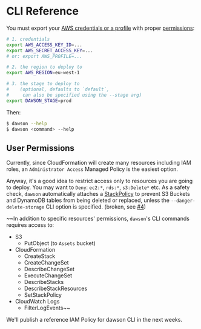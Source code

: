 
# CLI Reference

You must export your [AWS credentials or a profile](https://docs.aws.amazon.com/AWSJavaScriptSDK/guide/node-configuring.html) with proper [permissions](#user-permissions):

```bash
# 1. credentials
export AWS_ACCESS_KEY_ID=...
export AWS_SECRET_ACCESS_KEY=...
# or: export AWS_PROFILE=...

# 2. the region to deploy to
export AWS_REGION=eu-west-1

# 3. the stage to deploy to
#    (optional, defaults to `default`,
#     can also be specified using the --stage arg)
export DAWSON_STAGE=prod
```

Then:

```bash
$ dawson --help
$ dawson <command> --help
```

## User Permissions

Currently, since CloudFormation will create many resources including IAM roles, an `Administrator Access` Managed Policy is the easiest option.

Anyway, it's a good idea to restrict access only to resources you are going to deploy. You may want to `Deny`: `ec2:*`, `rds:*`, `s3:Delete*` etc.
As a safety check, `dawson` automatically attaches a [StackPolicy](https://docs.aws.amazon.com/AWSCloudFormation/latest/UserGuide/protect-stack-resources.html) to prevent S3 Buckets and DynamoDB tables from being deleted or replaced, unless the `--danger-delete-storage` CLI option is specified. (broken, see [#4](https://github.com/lusentis/dawson/issues/4))

~~In addition to specific resources' permissions, `dawson`'s CLI commands requires access to:
* S3
  * PutObject (to `Assets` bucket)
* CloudFormation
  * CreateStack
  * CreateChangeSet
  * DescribeChangeSet
  * ExecuteChangeSet
  * DescribeStacks
  * DescribeStackResources
  * SetStackPolicy
* CloudWatch Logs
  * FilterLogEvents~~

We'll publish a reference IAM Policy for dawson CLI in the next weeks.
  

